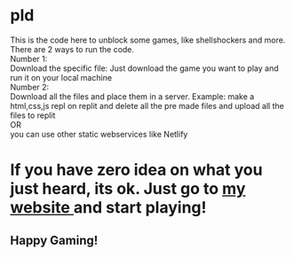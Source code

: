 # pld
This is the code here to unblock some games, like shellshockers and more.
<br>
There are 2 ways to run the code.
<br>
Number 1:
<br>
Download the specific file: Just download the game you want to play and run it on your local machine
<br>
Number 2:
<br>
Download all the files and place them in a server. Example: make a html,css,js repl on replit and delete all the pre made files and upload all the files to replit 
<br>
OR
<br>
you can use other static webservices like Netlify
<br>
<h1>
  If you have zero idea on what you just heard, its ok. Just go to <a href="http://pldmoe.netlify.app"> my website </a> and start playing!
</h1>

<h2>Happy Gaming!</h2>

